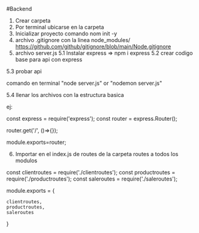 #Backend

1. Crear carpeta
2. Por terminal ubicarse en la carpeta 
3. Inicializar proyecto comando nom init -y
4. archivo .gitignore con la linea node_modules/ https://github.com/github/gitignore/blob/main/Node.gitignore 
5. archivo server.js
5.1 Instalar express => npm i express
5.2 crear codigo base para api con express

5.3 probar api

comando en terminal "node server.js" or "nodemon server.js"

5.4 llenar los archivos con la estructura basica

ej:

const express = require('express');
const router = express.Router();

router.get('/', ()=>{});

module.exports=router;

6. Importar en el index.js de routes de la carpeta routes a todos los modulos 

const clientroutes = require('./clientroutes');
const productroutes = require('./productroutes');
const saleroutes = require('./saleroutes');

module.exports = {

    clientroutes,
    productroutes,
    saleroutes
}

